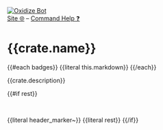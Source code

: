 <a href="https://setbac.tv">
    <img src="https://raw.githubusercontent.com/udoprog/OxidizeBot/main/bot/res/icon48.png" title="Oxidize Bot">
</a>
<br>
<a href="https://setbac.tv/" rel="nofollow">Site 🌐</a>
&ndash;
<a href="https://setbac.tv/help" rel="nofollow">Command Help ❓</a>

# {{crate.name}}
{{#each badges}}
{{literal this.markdown}}
{{/each}}

{{crate.description}}

{{#if rest}}

<br>

{{literal header_marker~}}
{{literal rest}}
{{/if}}
